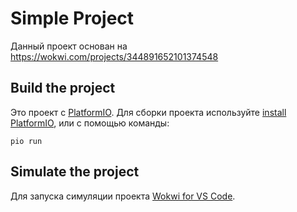 # Simple Project

Данный проект основан на https://wokwi.com/projects/344891652101374548


## Build the project

Это проект с [PlatformIO](https://platformio.org). Для сборки проекта используйте [install PlatformIO](https://docs.platformio.org/en/latest/core/installation/index.html), или с помощью команды:

```
pio run
```

## Simulate the project

Для запуска симуляции проекта [Wokwi for VS Code](https://marketplace.visualstudio.com/items?itemName=wokwi.wokwi-vscode).
